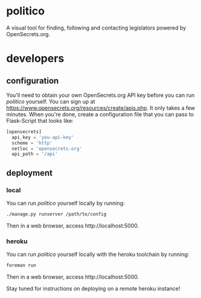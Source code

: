 # politico

A visual tool for finding, following and contacting legislators powered by
OpenSecrets.org.

# developers

## configuration

You'll need to obtain your own OpenSecrets.org API key before you can run
*politico* yourself. You can sign up at
https://www.opensecrets.org/resources/create/apis.php. It only takes a few
minutes. When you're done, create a configuration file that you can pass to
Flask-Script that looks like:

```python
[opensecrets]
  api_key = 'you-api-key'
  scheme = 'http'
  netloc = 'opensecrets.org'
  api_path = '/api'
```

## deployment

### local

You can run *politico* yourself locally by running:

```bash
./manage.py runserver /path/to/config
```

Then in a web browser, access http://localhost:5000.

### heroku

You can run *politico* yourself locally with the heroku toolchain by running:

```bash
foreman run
```

Then in a web browser, access http://localhost:5000.

Stay tuned for instructions on deploying on a remote heroku instance!
